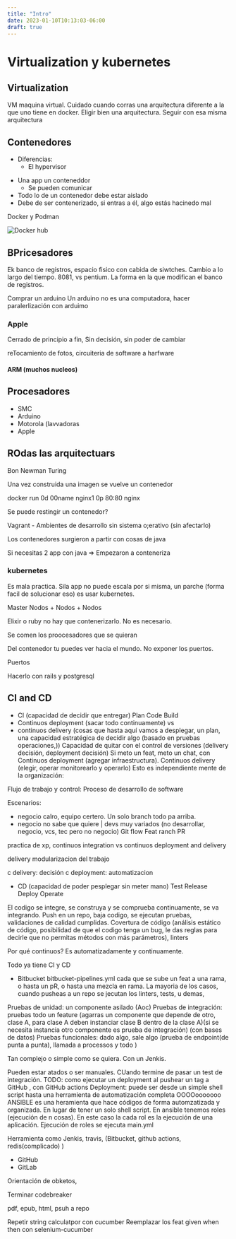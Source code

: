 ```yaml
---
title: "Intro"
date: 2023-01-10T10:13:03-06:00
draft: true
---
```


# Virtualization y kubernetes

## Virtualization
VM
maquina virtual. 
Cuidado cuando corras una arquitectura diferente a la que uno tiene en docker.
Eligir bien una arquitectura. Seguir con esa misma arquitectura

## Contenedores

- Diferencias:
    + El hypervisor

+ Una app un conteneddor
    + Se pueden comunicar
+ Todo lo de un contenedor debe estar aislado
+ Debe de ser contenerizado, si entras a él, algo estás hacinedo mal

Docker y Podman

![Docker hub](https://hub.docker.com/search?q=)

## BPricesadores
Ek banco de registros, espacio fisico con cabida de siwtches. Cambio a lo largo del tiempo. 8081, vs pentium. La forma en la que modifican el banco de registros. 

Comprar un arduino
Un arduino no es una computadora, hacer paralerlización con arduimo

### Apple 

Cerrado de principio a fin, Sin decisión, sin poder de cambiar

reTocamiento de fotos, circuiteria de software a harfware

#### ARM (muchos nucleos)

## Procesadores
+ SMC
+ Arduino
+ Motorola (lavvadoras
+ Apple

## ROdas las arquitectuars
Bon Newman
Turing

Una vez construida una imagen se vuelve un contenedor

docker run 0d 00name nginx1 0p 80:80 nginx

Se puede restingir un contenedor?

Vagrant - Ambientes de desarrollo sin sistema o;erativo (sin afectarlo)

Los contenedores surgieron a partir con cosas de java

Si necesitas 2 app con java => Empezaron a conteneriza

### kubernetes

Es mala practica. Sila app no puede escala por si misma, un parche (forma facil de solucionar eso) es usar kubernetes.

Master 
Nodos + Nodos + Nodos

Elixir o ruby no hay que contenerizarlo. No es necesario.

Se comen los proocesadores que se quieran

Del contenedor tu puedes ver hacia el mundo. No exponer los puertos.

Puertos

Hacerlo con rails y postgresql

## CI and CD
+ CI (capacidad de decidir que entregar)
    Plan
    Code
    Build
+ Continuos deployment (sacar todo continuamente) 
vs 
+ continuos delivery (cosas que hasta aquí vamos a desplegar, un plan, una capacidad estratégica de decidir algo (basado en pruebas operaciones,))
    Capacidad de quitar con el control de versiones (delivery decisión, deployment decisión)
    Si meto un feat, meto un chat, con Continuos deployment (agregar infraestructura). Continuos delivery (elegir, operar monitorearlo y operarlo)
    Esto es independiente mente de la organización:

Flujo de trabajo y control: Proceso de desarrollo de software

Escenarios: 
+ negocio calro, equipo certero. Un solo branch todo pa arriba.
+ negocio no sabe que quiere | devs muy variados (no desarrollar, negocio, vcs, tec pero no negocio)
    Git flow
    Feat ranch 
    PR

practica de xp, continuos integration vs continuos deployment and delivery

delivery modularizacion del trabajo

c delivery: decisión
c deployment: automatizacion

+ CD (capacidad de poder pesplegar sin meter mano)
    Test
    Release
    Deploy
    Operate

El codigo se integre, se construya y se comprueba continuamente, se va integrando. Push en un repo, baja codigo, se ejecutan pruebas, validaciones de calidad cumplidas. Covertura de código (análisis estático de código, posibilidad de que el codigo tenga un bug, le das reglas para decirle que no permitas métodos con más parámetros), linters

Por qué continuos?
Es automatizadamente y continuamente. 

Todo ya tiene CI y CD

+ Bitbucket
    bitbucket-pipelines.yml
cada que se sube un feat a una rama, o hasta un pR, o hasta una mezcla en rama. 
La mayoria de los casos, cuando pusheas a un repo
 se jecutan los linters, tests, u demas,

Pruebas de unidad: un componente asilado (Aoc)
Pruebas de integración: pruebas todo un feature (agarras un componente que depende de otro, clase A, para clase A deben instanciar clase B dentro de la clase A)(si se necesita instancia otro componente es prueba de integración) (con bases de datos)
Pruebas funcionales: dado algo, sale algo (prueba de endpoint(de punta a punta), llamada a processos y todo )

Tan complejo o simple como se quiera. Con un Jenkis.

Pueden estar  atados o ser manuales. CUando termine de pasar un test de integración.
TODO: como ejecutar un deployment al pushear un tag a GitHub , con GitHub actions
Deployment: puede ser desde un simple shell script hasta una herramienta de automatización completa OOOOooooooo
ANSIBLE es una heramienta que hace códigos de forma automzatizada y organizada. En lugar de tener un solo shell script. En ansible tenemos roles (ejecución de n cosas). En este caso la cada rol es la ejecución de una aplicación. Ejecución de roles se ejecuta main.yml



Herramienta como Jenkis, travis, (Bitbucket, github actions, redis(complicado) )

+ GitHub
+ GitLab


Orientación de obketos, 
<!-- parametrización de objetos -->

Terminar codebreaker

pdf, epub, html, psuh a repo

Repetir string calculatpor con cucumber
Reemplazar los feat given when then con selenium-cucumber
